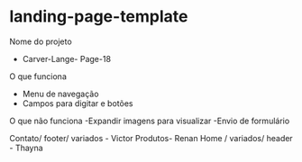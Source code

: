 # landing-page-template

Nome do projeto 
- Carver-Lange- Page-18

O que funciona
- Menu de navegação
- Campos para digitar e botões

O que não funciona
-Expandir imagens para visualizar 
-Envio de formulário

Contato/ footer/ variados - Victor
Produtos- Renan
Home / variados/  header  - Thayna
